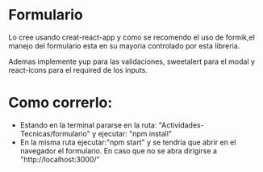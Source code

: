 # Formulario

Lo cree usando creat-react-app y como se recomendo el uso de formik,el manejo del formulario esta en su mayoria controlado por esta libreria.

Ademas implemente yup para las validaciones, sweetalert para el modal y react-icons para el required de los inputs.

# Como correrlo:

- Estando en la terminal pararse en la ruta: "Actividades-Tecnicas/formulario" y ejecutar: "npm install"
- En la misma ruta ejecutar:"npm start" y se tendria que abrir en el navegador el formulario. En caso que no se abra dirigirse a "http://localhost:3000/"
